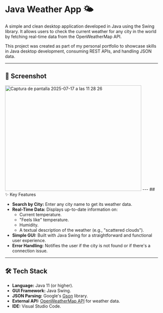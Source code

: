 # Java Weather App 🌤️

A simple and clean desktop application developed in Java using the Swing library. It allows users to check the current weather for any city in the world by fetching real-time data from the OpenWeatherMap API.

This project was created as part of my personal portfolio to showcase skills in Java desktop development, consuming REST APIs, and handling JSON data.

---
## 📸 Screenshot
<img width="449" height="347" alt="Captura de pantalla 2025-07-17 a las 11 28 26" src="https://github.com/user-attachments/assets/9a0bf523-1e43-42f9-ba9b-d07808c6d262" />
---
## ✨ Key Features

* **Search by City:** Enter any city name to get its weather data.
* **Real-Time Data:** Displays up-to-date information on:
    * Current temperature.
    * "Feels like" temperature.
    * Humidity.
    * A textual description of the weather (e.g., "scattered clouds").
* **Simple GUI:** Built with Java Swing for a straightforward and functional user experience.
* **Error Handling:** Notifies the user if the city is not found or if there's a connection issue.

---
## 🛠️ Tech Stack

* **Language:** Java 11 (or higher).
* **GUI Framework:** Java Swing.
* **JSON Parsing:** Google's [Gson](https://github.com/google/gson) library.
* **External API:** [OpenWeatherMap API](https://openweathermap.org/api) for weather data.
* **IDE:** Visual Studio Code.


